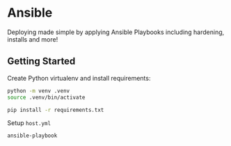 # Ansible

Deploying made simple by applying Ansible Playbooks including hardening, installs and more!

## Getting Started

Create Python virtualenv and install requirements:

```bash
python -m venv .venv
source .venv/bin/activate

pip install -r requirements.txt
```

Setup `host.yml`

```
ansible-playbook
```

